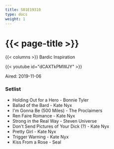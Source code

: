 ```yaml
---
title: S01E19310
type: docs
weight: 1
---
```


# {{< page-title >}}

{{< columns >}}
Bardic Inspiration

{{< youtube id="dCAXTkPMWJY" >}}

Aired: 2019-11-06

### Setlist
* Holding Out for a Hero - Bonnie Tyler
* Ballad of the Bard - Kate Nyx
* I'm Gonna Be (500 Miles) - The Proclaimers
* Ren Faire Romance - Kate Nyx
* Strong in the Real Way - Steven Universe
* Don't Send Pictures of Your Dick (?) - Kate Nyx
* Pretty Girl - Kate Nyx
* Trigger Warning - Kate Nyx
* Kiss From a Rose - Seal
